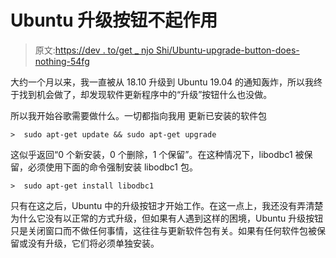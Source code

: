 # Ubuntu 升级按钮不起作用

> 原文:[https://dev . to/get _ njo Shi/Ubuntu-upgrade-button-does-nothing-54fg](https://dev.to/get_njoshi/ubuntu-upgrade-button-does-nothing-54fg)

大约一个月以来，我一直被从 18.10 升级到 Ubuntu 19.04 的通知轰炸，所以我终于找到机会做了，却发现软件更新程序中的“升级”按钮什么也没做。

所以我开始谷歌需要做什么。一切都指向我用
更新已安装的软件包

```
>  sudo apt-get update && sudo apt-get upgrade 
```

这似乎返回“0 个新安装，0 个删除，1 个保留”。在这种情况下，libodbc1 被保留，必须使用下面的命令强制安装 libodbc1 包。

```
>  sudo apt-get install libodbc1 
```

只有在这之后，Ubuntu 中的升级按钮才开始工作。在这一点上，我还没有弄清楚为什么它没有以正常的方式升级，但如果有人遇到这样的困境，Ubuntu 升级按钮只是关闭窗口而不做任何事情，这往往与更新软件包有关。如果有任何软件包被保留或没有升级，它们将必须单独安装。
